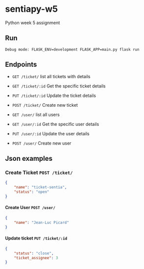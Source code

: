 # sentiapy-w5

Python week 5 assignment

## Run

```CLI
Debug mode: FLASK_ENV=development FLASK_APP=main.py flask run
```

## Endpoints

* `GET /ticket/` list all tickets with details
* `GET /ticket/:id` Get the specific ticket details
* `PUT /ticket/:id` Update the ticket details
* `POST /ticket/` Create new ticket

* `GET /user/` list all users
* `GET /user/:id` Get the specific user details
* `PUT /user/:id` Update the user details
* `POST /user/` Create new user

## Json examples

### Create Ticket `POST /ticket/`

```json
{
    "name": "ticket-sentia",
    "status": "open"
}
```

#### Create User `POST /user/`

```json
{
    "name": "Jean-Luc Picard"
}
```

#### Update ticket `PUT /ticket/:id`

```json
{
    "status": "close",
    "ticket_assignee": 3
}
```
